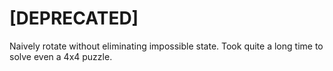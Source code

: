 # [DEPRECATED]

Naively rotate without eliminating impossible state. Took quite a long time to solve even a 4x4 puzzle.
